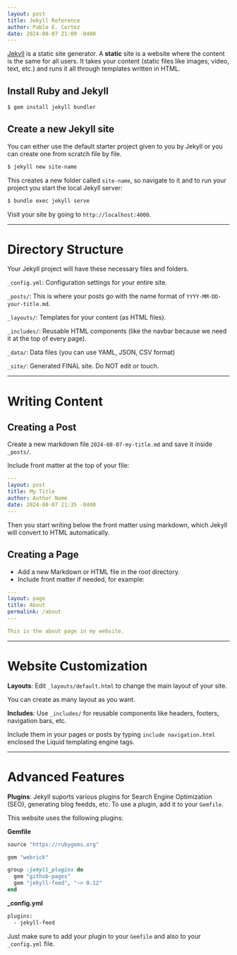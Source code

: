 ```yaml
---
layout: post
title: Jekyll Reference
author: Pablo E. Cortez
date: 2024-08-07 21:09 -0400
---
```


[Jekyll](https://jekyllrb.com) is a static site generator. A **static** site is 
a website where the content is the same for all users. It takes your content 
(static files like images, video, text, etc.) and runs it all through templates
written in HTML.

## Install Ruby and Jekyll

```sh
$ gem install jekyll bundler
```

## Create a new Jekyll site

You can either use the default starter project given to you by Jekyll or you 
can create one from scratch file by file.

```sh
$ jekyll new site-name
```

This creates a new folder called `site-name`, so navigate to it and to run your
project you start the local Jekyll server:

```sh
$ bundle exec jekyll serve
```

Visit your site by going to `http://localhost:4000`.

---

# Directory Structure

Your Jekyll project will have these necessary files and folders. 

`_config.yml`: Configuration settings for your entire site.

`_posts/`: This is where your posts go with the name format of 
`YYYY-MM-DD-your-title.md`.

`_layouts/`: Templates for your content (as HTML files).

`_includes/`: Reusable HTML components (like the navbar because we need it at 
the top of every page).

`_data/`: Data files (you can use YAML, JSON, CSV format)

`_site/`: Generated FINAL site. Do NOT edit or touch.

---

# Writing Content

## Creating a Post

Create a new markdown file `2024-08-07-my-title.md` and save it inside `_posts/`.

Include front matter at the top of your file:

```yaml
---
layout: post
title: My Title
author: Author Name
date: 2024-08-07 21:35 -0400
---
``` 

Then you start writing below the front matter using markdown, which Jekyll
will convert to HTML automatically. 

## Creating a Page

- Add a new Markdown or HTML file in the root directory.
- Include front matter if needed, for example:

```yaml
---
layout: page
title: About
permalink: /about
---

This is the about page in my website.
``` 

---

# Website Customization 

**Layouts**: Edit `_layouts/default.html` to change the main layout of your site.

You can create as many layout as you want.

**Includes**: Use `_includes/` for reusable components like headers, footers, navigation bars, etc.

Include them in your pages or posts by typing `include navigation.html` enclosed 
the Liquid templating engine tags.

---

# Advanced Features

**Plugins**: Jekyll suports various plugins for Search Engine Optimization (SEO),
generating blog feedds, etc. To use a plugin, add it to your `Gemfile`.

This website uses the following plugins:

**Gemfile**

```ruby
source "https://rubygems.org"

gem "webrick"

group :jekyll_plugins do
  gem "github-pages"
  gem "jekyll-feed", "~> 0.12"
end
```

**_config.yml**

```sh
plugins:
  - jekyll-feed
```

Just make sure to add your plugin to your `Gemfile` and also to your `_config.yml` file.

